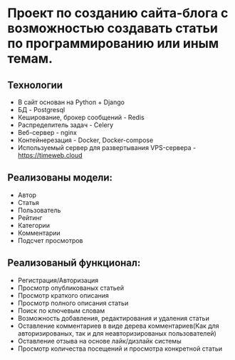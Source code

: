 # Проект по созданию сайта-блога с возможностью создавать статьи по программированию или иным темам.
## Технологии 
  - В сайт основан на Python + Django
  - БД - Postgresql
  - Кеширование, брокер сообщений - Redis
  - Распределитель задач - Celery 
  - Веб-сервер - nginx
  - Контейнерезация - Docker, Docker-compose
  -  Используемый сервер для развертывания VPS-сервера - https://timeweb.cloud
## Реализованы модели:
  - Автор
  - Статья
  - Пользователь
  - Рейтинг
  - Категории
  - Комментарии
  - Подсчет просмотров
## Реализованый функционал:
  - Регистрация/Авторизация
  - Просмотр опубликованых статьей
  - Просмотр краткого описания
  - Просмотр полного описания статьи
  - Поиск по ключевым словам
  - Возможность добавления, редактирования и удаления статьи
  - Оставление комментариев в виде дерева комментариев(Как для авторизированых, так и для неавторизированых пользователей)
  - Оставление отзыва на основе лайк/дизлайк системы
  - Просмотр количества посещений и просмотра конкретной статьи


